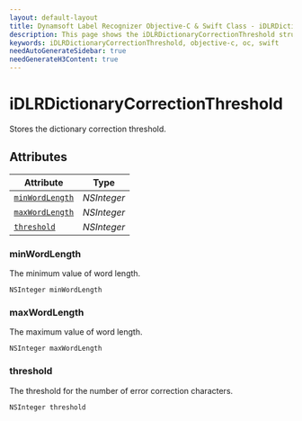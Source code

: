 ```yaml
---
layout: default-layout
title: Dynamsoft Label Recognizer Objective-C & Swift Class - iDLRDictionaryCorrectionThreshold
description: This page shows the iDLRDictionaryCorrectionThreshold struct of Dynamsoft Label Recognizer for iOS SDK.
keywords: iDLRDictionaryCorrectionThreshold, objective-c, oc, swift
needAutoGenerateSidebar: true
needGenerateH3Content: true
---
```



# iDLRDictionaryCorrectionThreshold
Stores the dictionary correction threshold.

## Attributes
  
| Attribute | Type |
|---------- | ---- |
| [`minWordLength`](#minwordlength) | *NSInteger* |
| [`maxWordLength`](#maxwordlength) | *NSInteger* |
| [`threshold`](#threshold) | *NSInteger* |


### minWordLength
The minimum value of word length.
```objc
NSInteger minWordLength
```

### maxWordLength
The maximum value of word length.
```objc
NSInteger maxWordLength
```

### threshold
The threshold for the number of error correction characters.
```objc
NSInteger threshold
```
